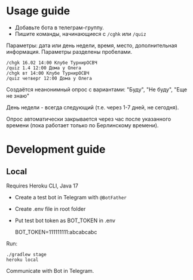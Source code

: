 # Usage guide

- Добавьте бота в телеграм-группу.
- Пишите команды, начинающиеся с `/cghk` или `/quiz`

Параметры: дата или день недели, время, место, дополнительная информация. Параметры разделены пробелами.

    /chgk 16.02 14:00 Клубе ТурнирОСВЧ
    /quiz 1.4 12:00 Дома у Олега
    /chgk вт 14:00 Клубе ТурнирОСВЧ
    /quiz четверг 12:00 Дома у Олега

Создаётся неанонимный опрос с вариантами: "Буду", "Не буду", "Еще не знаю"

День недели - всегда следующий (т.е. через 1-7 дней, не сегодня).

Опрос автоматически закрывается через час после указанного времени (пока работает только по Берлинскому времени).

# Development guide

## Local

Requires Heroku CLI, Java 17

- Create a test bot in Telegram with `@BotFather`
- Create .env file in root folder
- Put test bot token as BOT_TOKEN in .env

    BOT_TOKEN=111111111:abcabcabc

Run:

    ./gradlew stage
    heroku local

Communicate with Bot in Telegram.